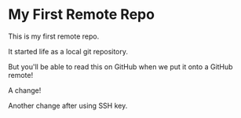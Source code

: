 # My First Remote Repo

This is my first remote repo.

It started life as a local git repository.

But you'll be able to read this on GitHub when we put it onto a GitHub remote!

A change!

Another change after using SSH key.
